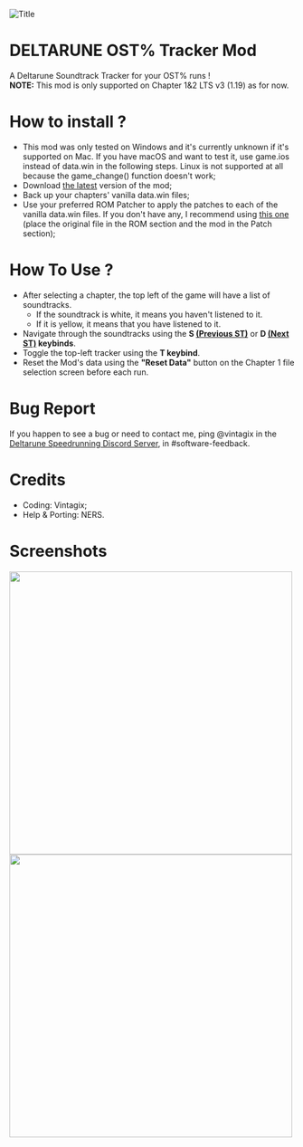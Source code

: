 ![Title](https://github.com/user-attachments/assets/96a19e94-6e4a-4ea9-ab58-13874e8301a1)

# DELTARUNE OST% Tracker Mod
A Deltarune Soundtrack Tracker for your OST% runs !<br>
**NOTE:** This mod is only supported on Chapter 1&2 LTS v3 (1.19) as for now.

# How to install ?
- This mod was only tested on Windows and it's currently unknown if it's supported on Mac. If you have macOS and want to test it, use game.ios instead of data.win in the following steps. Linux is not supported at all because the game_change() function doesn't work;
- Download [the latest](https://github.com/VintagixDev/DELTARUNE_OSTTracker/releases) version of the mod;
- Back up your chapters' vanilla data.win files;
- Use your preferred ROM Patcher to apply the patches to each of the vanilla data.win files. If you don't have any, I recommend using [this one](https://www.marcrobledo.com/RomPatcher.js/) (place the original file in the ROM section and the mod in the Patch section);

# How To Use ?
- After selecting a chapter, the top left of the game will have a list of soundtracks.
   - If the soundtrack is white, it means you haven't listened to it.
   - If it is yellow, it means that you have listened to it.
- Navigate through the soundtracks using the **S <ins>(Previous ST)</ins>** or **D <ins>(Next ST)</ins> keybinds**.
- Toggle the top-left tracker using the **T keybind**.
- Reset the Mod's data using the **"Reset Data"** button on the Chapter 1 file selection screen before each run.

# Bug Report
If you happen to see a bug or need to contact me, ping @vintagix in the [Deltarune Speedrunning Discord Server](discord.com/N5fv4kEwsB), in #software-feedback.

# Credits
- Coding: Vintagix;
- Help & Porting: NERS.

# Screenshots
<p float="left">
<img src="https://github.com/user-attachments/assets/b7aafc19-59a6-4e0d-b6e8-8a49ec13888a" width=500/> <img src="https://github.com/user-attachments/assets/b1734eff-fff7-4128-9d9a-5423d78c1d55" width=500/>
</p>



